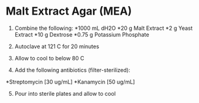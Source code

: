 
# Malt Extract Agar (MEA)


1. Combine the following:
*1000 mL dH2O
*20 g Malt Extract
*2 g Yeast Extract
*10 g Dextrose
*0.75 g Potassium Phosphate

2. Autoclave at 121 C for 20 minutes
3. Allow to cool to below 80 C

4. Add the following antibiotics (filter-sterilized):

*Streptomycin \[30 ug/mL]
*Kanamycin \[50 ug/mL]

5. Pour into sterile plates and allow to cool
